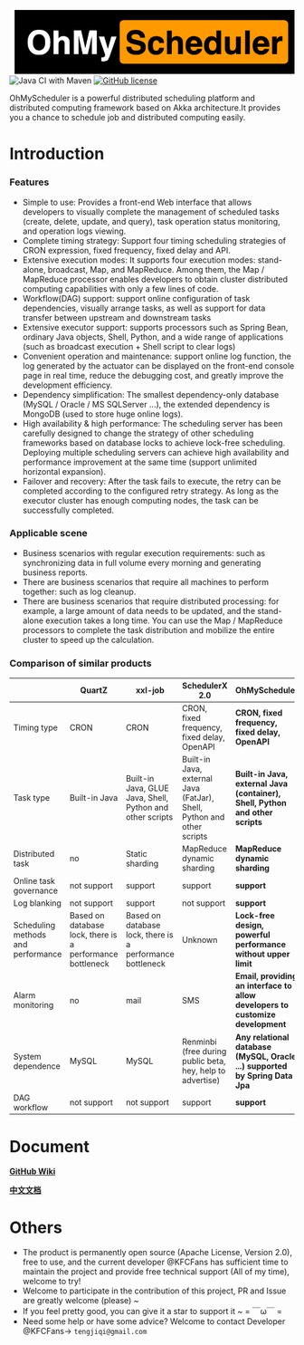 ![logo](./others/images/oms-logo.png)
![Java CI with Maven](https://github.com/KFCFans/OhMyScheduler/workflows/Java%20CI%20with%20Maven/badge.svg?branch=master) [![GitHub license](https://img.shields.io/github/license/KFCFans/OhMyScheduler)](https://github.com/KFCFans/OhMyScheduler/blob/master/LICENSE)

OhMyScheduler is a powerful distributed scheduling platform and distributed computing framework based on Akka architecture.It provides you a chance to schedule job and distributed computing easily.

# Introduction

### Features
-   Simple to use: Provides a front-end Web interface that allows developers to visually complete the management of scheduled tasks (create, delete, update, and query), task operation status monitoring, and operation logs viewing.
-   Complete timing strategy: Support four timing scheduling strategies of CRON expression, fixed frequency, fixed delay and API.
-   Extensive execution modes: It supports four execution modes: stand-alone, broadcast, Map, and MapReduce. Among them, the Map / MapReduce processor enables developers to obtain cluster distributed computing capabilities with only a few lines of code.
-   Workflow(DAG) support: support online configuration of task dependencies, visually arrange tasks, as well as support for data transfer between upstream and downstream tasks
-   Extensive executor support: supports processors such as Spring Bean, ordinary Java objects, Shell, Python, and a wide range of applications (such as broadcast execution + Shell script to clear logs)
-   Convenient operation and maintenance: support online log function, the log generated by the actuator can be displayed on the front-end console page in real time, reduce the debugging cost, and greatly improve the development efficiency.
-   Dependency simplification: The smallest dependency-only database (MySQL / Oracle / MS SQLServer ...), the extended dependency is MongoDB (used to store huge online logs).
-   High availability & high performance: The scheduling server has been carefully designed to change the strategy of other scheduling frameworks based on database locks to achieve lock-free scheduling. Deploying multiple scheduling servers can achieve high availability and performance improvement at the same time (support unlimited horizontal expansion).
-   Failover and recovery: After the task fails to execute, the retry can be completed according to the configured retry strategy. As long as the executor cluster has enough computing nodes, the task can be successfully completed.

### Applicable scene

-   Business scenarios with regular execution requirements: such as synchronizing data in full volume every morning and generating business reports.
-   There are business scenarios that require all machines to perform together: such as log cleanup.
-   There are business scenarios that require distributed processing: for example, a large amount of data needs to be updated, and the stand-alone execution takes a long time. You can use the Map / MapReduce processors to complete the task distribution and mobilize the entire cluster to speed up the calculation.

### Comparison of similar products

|                                    | QuartZ                                                    | xxl-job                                                   | SchedulerX 2.0                                               | OhMyScheduler                                                |
| ---------------------------------- | --------------------------------------------------------- | --------------------------------------------------------- | ------------------------------------------------------------ | ------------------------------------------------------------ |
| Timing type                        | CRON                                                      | CRON                                                      | CRON, fixed frequency, fixed delay, OpenAPI                  | **CRON, fixed frequency, fixed delay, OpenAPI**                  |
| Task type                          | Built-in Java                                             | Built-in Java, GLUE Java, Shell, Python and other scripts | Built-in Java, external Java (FatJar), Shell, Python and other scripts | **Built-in Java, external Java (container), Shell, Python and other scripts** |
| Distributed task                   | no                                                        | Static sharding                                           | MapReduce dynamic sharding                                   | **MapReduce dynamic sharding**                                   |
| Online task governance             | not support                                               | support                                                   | support                                                      | **support**                                                  |
| Log blanking                       | not support                                               | support                                                   | not support                                                  | **support**                                                      |
| Scheduling methods and performance | Based on database lock, there is a performance bottleneck | Based on database lock, there is a performance bottleneck | Unknown                                                      | **Lock-free design, powerful performance without upper limit**   |
| Alarm monitoring                   | no                                                        | mail                                                      | SMS                                                          | **Email, providing an interface to allow developers to customize development** |
| System dependence                  | MySQL                                                     | MySQL                                                     | Renminbi (free during public beta, hey, help to advertise)   | **Any relational database (MySQL, Oracle ...) supported by Spring Data Jpa** |
| DAG workflow                       | not support                                               | not support                                               | support                                                      | **support**               |

# Document
**[GitHub Wiki](https://github.com/KFCFans/OhMyScheduler/wiki)**

**[中文文档](https://www.yuque.com/ohmyscheduler/product)**

# Others

-   The product is permanently open source (Apache License, Version 2.0), free to use, and the current developer @KFCFans has sufficient time to maintain the project and provide free technical support (All of my time), welcome to try!
-   Welcome to participate in the contribution of this project, PR and Issue are greatly welcome (please) ~
-   If you feel pretty good, you can give it a star to support it ~ = ￣ω￣ =
-   Need some help or have some advice? Welcome to contact Developer @KFCFans-> `tengjiqi@gmail.com`